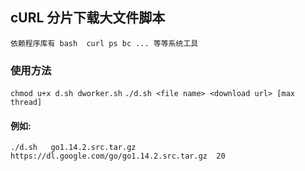 ## cURL 分片下载大文件脚本
`
 依赖程序库有 bash  curl ps bc ... 等等系统工具
`
### 使用方法
`
 chmod u+x d.sh dworker.sh
`
`
 ./d.sh <file name> <download url> [max thread]
`
#### 例如:
`
./d.sh   go1.14.2.src.tar.gz   https://dl.google.com/go/go1.14.2.src.tar.gz  20
`


